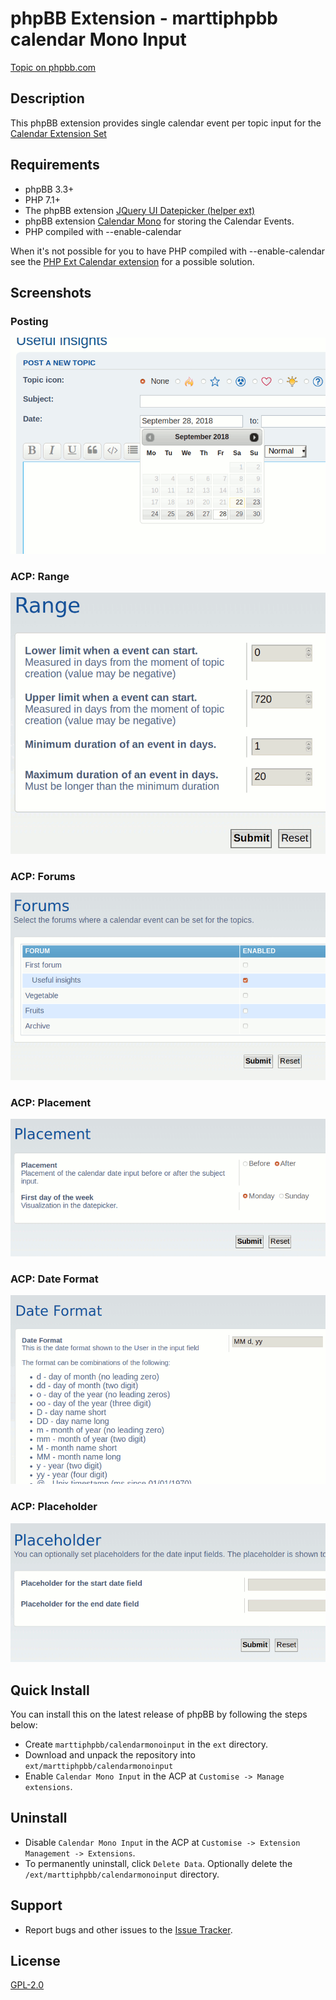 # phpBB Extension - marttiphpbb calendar Mono Input

[Topic on phpbb.com](https://www.phpbb.com/community/viewtopic.php?f=456&t=2487181)

## Description

This phpBB extension provides single calendar event per topic input for the [Calendar Extension Set](https://github.com/marttiphpbb/phpbb-ext-calendarmono/blob/master/doc/calendar-set.md)

## Requirements

* phpBB 3.3+
* PHP 7.1+
* The phpBB extension [JQuery UI Datepicker (helper ext)](https://github.com/marttiphpbb/phpbb-ext-jqueryuidatepicker)
* phpBB extension [Calendar Mono](https://github.com/marttiphpbb/phpbb-ext-calendarmono) for storing the Calendar Events.
* PHP compiled with --enable-calendar

When it's not possible for you to have PHP compiled with --enable-calendar see the [PHP Ext Calendar extension](https://github.com/marttiphpbb/phpbb-ext-phpextcalendar) for a possible solution.

## Screenshots

### Posting

![Posting](doc/posting.png)

### ACP: Range

![ACP Range](doc/acp_range.png)

### ACP: Forums

![ACP Forums](doc/acp_forums.png)

### ACP: Placement

![ACP Placement](doc/acp_placement.png)

### ACP: Date Format

![ACP Date Format](doc/acp_date_format.png)

### ACP: Placeholder

![ACP Placeholder](doc/acp_placeholder.png)

## Quick Install

You can install this on the latest release of phpBB by following the steps below:

* Create `marttiphpbb/calendarmonoinput` in the `ext` directory.
* Download and unpack the repository into `ext/marttiphpbb/calendarmonoinput`
* Enable `Calendar Mono Input` in the ACP at `Customise -> Manage extensions`.

## Uninstall

* Disable `Calendar Mono Input` in the ACP at `Customise -> Extension Management -> Extensions`.
* To permanently uninstall, click `Delete Data`. Optionally delete the `/ext/marttiphpbb/calendarmonoinput` directory.

## Support

* Report bugs and other issues to the [Issue Tracker](https://github.com/marttiphpbb/phpbb-ext-calendarmonoinput/issues).

## License

[GPL-2.0](license.txt)

